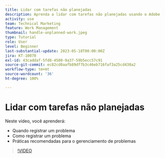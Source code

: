 ```yaml
---
title: Lidar com tarefas não planejadas
description: Aprenda a lidar com tarefas não planejadas usando o Adobe Workfront.
activity: use
team: Technical Marketing
feature: Work Management
thumbnail: handle-unplanned-work.jpeg
type: Tutorial
role: User
level: Beginner
last-substantial-update: 2023-05-18T00:00:00Z
jira: KT-10070
exl-id: 43caddaf-5fd8-4580-9a37-59b5ecc57c91
source-git-commit: ec82cd0aafb89df7b3c46eb716faf3a25cd438a2
workflow-type: tm+mt
source-wordcount: '36'
ht-degree: 100%

---
```


# Lidar com tarefas não planejadas

Neste vídeo, você aprenderá:

* Quando registrar um problema
* Como registrar um problema
* Práticas recomendadas para o gerenciamento de problemas

>[!VIDEO](https://video.tv.adobe.com/v/3419488/?quality=12&learn=on)
